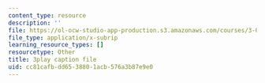 ```yaml
---
content_type: resource
description: ''
file: https://ol-ocw-studio-app-production.s3.amazonaws.com/courses/3-091sc-introduction-to-solid-state-chemistry-fall-2010/cc81cafbdd6538801acb576a3b87e9e0_VL0pw-yVgjM.srt
file_type: application/x-subrip
learning_resource_types: []
resourcetype: Other
title: 3play caption file
uid: cc81cafb-dd65-3880-1acb-576a3b87e9e0
---
```

